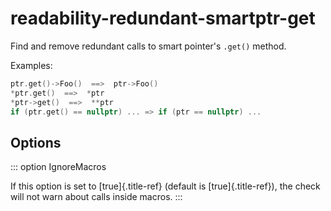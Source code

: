 # readability-redundant-smartptr-get

Find and remove redundant calls to smart pointer\'s `.get()` method.

Examples:

```c++
ptr.get()->Foo()  ==>  ptr->Foo()
*ptr.get()  ==>  *ptr
*ptr->get()  ==>  **ptr
if (ptr.get() == nullptr) ... => if (ptr == nullptr) ...
```

## Options

::: option
IgnoreMacros

If this option is set to [true]{.title-ref} (default is
[true]{.title-ref}), the check will not warn about calls inside macros.
:::
